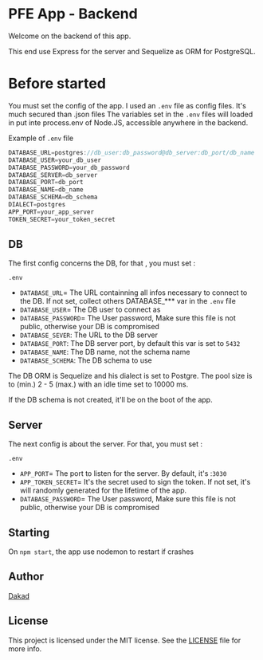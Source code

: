 # PFE App - Backend

Welcome on the backend of this app.

This end use Express for the server and Sequelize as ORM for PostgreSQL.


# Before started

You must set the config of the app. I used an `.env` file as config files. It's much secured than .json files
The variables set in the `.env` files will loaded in put inte process.env of Node.JS, accessible anywhere in the backend.


Example of `.env` file

```js
DATABASE_URL=postgres://db_user:db_password@db_server:db_port/db_name
DATABASE_USER=your_db_user
DATABASE_PASSWORD=your_db_password
DATABASE_SERVER=db_server
DATABASE_PORT=db_port
DATABASE_NAME=db_name
DATABASE_SCHEMA=db_schema
DIALECT=postgres
APP_PORT=your_app_server
TOKEN_SECRET=your_token_secret

```

## DB
The first config concerns the DB, for that , you must set :

`.env`
* `DATABASE_URL`= The URL containning all infos necessary to connect to the DB. If not set, collect others DATABASE_*** var in the `.env` file
* `DATABASE_USER`= The DB user to connect as
* `DATABASE_PASSWORD`= The User password, Make sure this file is not public, otherwise your DB is compromised
* `DATABASE_SEVER`: The URL to the DB server
* `DATABASE_PORT`: The DB server port, by default this var is set to `5432`
* `DATABASE_NAME`: The DB name, not the schema name
* `DATABASE_SCHEMA`: The DB schema to use

The DB ORM is Sequelize and his dialect is set to Postgre.
The pool size is to (min.) 2 - 5 (max.) with an idle time set to 10000 ms.

If the DB schema is not created, it'll be on the boot of the app.


## Server
The next config is about the server. For that, you must set :

`.env`
* `APP_PORT`= The port to listen for the server. By default, it's :`3030`
* `APP_TOKEN_SECRET`= It's  the secret used to sign the token. If not set, it's will randomly generated for the lifetime of the app.
* `DATABASE_PASSWORD`= The User password, Make sure this file is not public, otherwise your DB is compromised


## Starting

On `npm start`, the app use nodemon to restart if crashes




## Author

[Dakad](https://dakad.me)

## License

This project is licensed under the MIT license. See the [LICENSE](../LICENSE) file for more info.